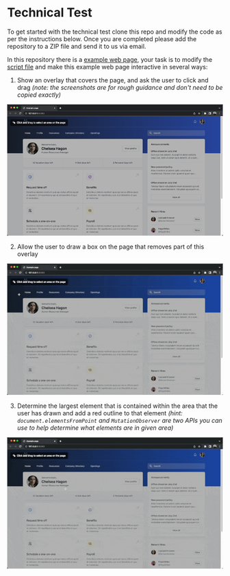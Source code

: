 # Technical Test

To get started with the technical test clone this repo and modify the code as per the instructions below. Once you are completed please add the repository to a ZIP file and send it to us via email.

In this repository there is a [example web page](index.html), your task is to modify the [script file](script.js) and make this example web page interactive in several ways:

1. Show an overlay that covers the page, and ask the user to click and drag *(note: the screenshots are for rough guidance and don't need to be copied exactly)*

![overlay](./screenshots/overlay.png)

2. Allow the user to draw a box on the page that removes part of this overlay

![drag](./screenshots/drag.gif)

3. Determine the largest element that is contained within the area that the user has drawn and add a red outline to that element *(hint: `document.elementsFromPoint` and `MutationObserver` are two APIs you can use to help determine what elements are in given area)*

![highlight](./screenshots/highlight.gif)
